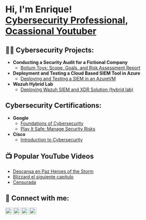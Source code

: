 <h1>Hi, I'm Enrique! <br/><a href="https://www.linkedin.com/in/horusstv/">Cybersecurity Professional</a>, <a href="https://www.youtube.com/@horusstv/videos">Ocassional Youtuber</a></h1>

<h2>👨‍💻 Cybersecurity Projects:</h2>

- <b>Conducting a Security Audit for a Fictional Company</b>
  - [Botium Toys: Scope, Goals, and Risk Assessment Report](https://github.com/Horusstv/Botium-Toys-Scope-goals-and-risk-assessment-report)
 - <b>Deployment and Testing a Cloud Based SIEM Tool in Azure</b>
   - [Deploying and Testing a SIEM in an AzureVM](https://github.com/Horusstv/Deploy-and-Test-a-SIEM-in-an-Azure-VM)
 - <b>Wazuh Hybrid Lab</b>
   - [Deploying Wazuh SIEM and XDR Solution (hybrid lab)](https://github.com/Horusstv/Deploying-Wazuh-SIEM-and-XDR-Solution)
<h2> Cybersecurity Certifications:</h2>

- <b>Google</b>
  - [Foundations of Cybersecurity](https://www.coursera.org/account/accomplishments/verify/CEOQQ8Q41P2X)
  - [Play It Safe: Manage Security Risks](https://www.coursera.org/account/accomplishments/verify/6EB4LWSW544P)
- <b>Cisco</b>
  - [Introduction to Cybersecurity](https://www.credly.com/badges/c018ef84-e489-478f-849f-05c37f346dda/linked_in_profile)

<h2>📺 Popular YouTube Videos</h2>

- [Descansa en Paz Heroes of the Storm](https://youtu.be/Sby9KRjGZ6s?si=KehFyFoPzgn9TH1k)
- [Blizzard el siguiente capitulo](https://youtu.be/MH-rK0EfF58?si=_9hIETy2pmLYwhd9)
- [Censurada](https://youtu.be/0BTysvrdv3M?si=Cx6BTiImBln5j3Iw)

<h2> 🤳 Connect with me:</h2>

[<img align="left" alt="JoshMadakor | YouTube" width="22px" src="https://cdn.jsdelivr.net/npm/simple-icons@v3/icons/youtube.svg" />][youtube]
[<img align="left" alt="JoshMadakor | Twitter" width="22px" src="https://cdn.jsdelivr.net/npm/simple-icons@v3/icons/twitter.svg" />][twitter]
[<img align="left" alt="JoshMadakor | LinkedIn" width="22px" src="https://cdn.jsdelivr.net/npm/simple-icons@v3/icons/linkedin.svg" />][linkedin]
[<img align="left" alt="JoshMadakor | Instagram" width="22px" src="https://cdn.jsdelivr.net/npm/simple-icons@v3/icons/instagram.svg" />][instagram]

[twitter]: https://x.com/Horusstv
[youtube]: https://www.youtube.com/@horusstv/videos
[instagram]: https://www.instagram.com/horusstv/
[linkedin]: https://www.linkedin.com/in/horusstv/

<!--
**joshmadakor1/joshmadakor1** is a ✨ _special_ ✨ repository because its `README.md` (this file) appears on your GitHub profile.

Here are some ideas to get you started:

- 🔭 I’m currently working on ...
- 🌱 I’m currently learning ...
- 👯 I’m looking to collaborate on ...
- 🤔 I’m looking for help with ...
- 💬 Ask me about ...
- 📫 How to reach me: ...
- 😄 Pronouns: ...
- ⚡ Fun fact: ...
-->

